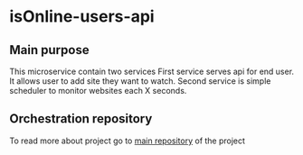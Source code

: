 # isOnline-users-api

## Main purpose

This microservice contain two services
First service serves api for end user. It allows user to add site they want to watch.
Second service is simple scheduler to monitor websites each X seconds.

## Orchestration repository
To read more about project go to [main repository](https://github.com/apiotrowski312/isOnlineOrchestration) of the project